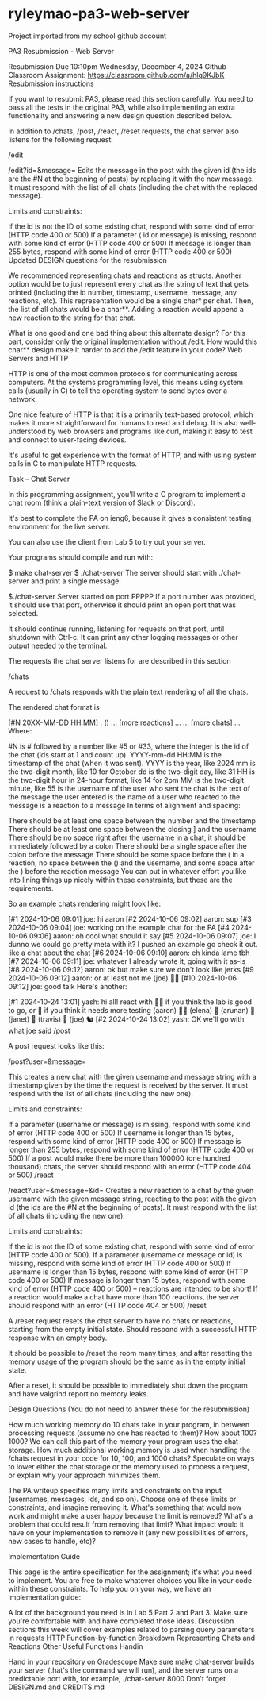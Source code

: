 # ryleymao-pa3-web-server
Project imported from my school github account

PA3 Resubmission - Web Server

Resubmission Due 10:10pm Wednesday, December 4, 2024
Github Classroom Assignment: https://classroom.github.com/a/hlq9KJbK
Resubmission instructions

If you want to resubmit PA3, please read this section carefully. You need to pass all the tests in the original PA3, while also implementing an extra functionality and answering a new design question described below.

In addition to /chats, /post, /react, /reset requests, the chat server also listens for the following request:

/edit

/edit?id=<id>&message=<message>
Edits the message in the post with the given id (the ids are the #N at the beginning of posts) by replacing it with the new message. It must respond with the list of all chats (including the chat with the replaced message).

Limits and constraints:

If the id is not the ID of some existing chat, respond with some kind of error (HTTP code 400 or 500)
If a parameter ( id or message) is missing, respond with some kind of error (HTTP code 400 or 500)
If message is longer than 255 bytes, respond with some kind of error (HTTP code 400 or 500)
Updated DESIGN questions for the resubmission

We recommended representing chats and reactions as structs. Another option would be to just represent every chat as the string of text that gets printed (including the id number, timestamp, username, message, any reactions, etc). This representation would be a single char* per chat. Then, the list of all chats would be a char**. Adding a reaction would append a new reaction to the string for that chat.

What is one good and one bad thing about this alternate design? For this part, consider only the original implementation without /edit.
How would this char** design make it harder to add the /edit feature in your code?
Web Servers and HTTP

HTTP is one of the most common protocols for communicating across computers. At the systems programming level, this means using system calls (usually in C) to tell the operating system to send bytes over a network.

One nice feature of HTTP is that it is a primarily text-based protocol, which makes it more straightforward for humans to read and debug. It is also well-understood by web browsers and programs like curl, making it easy to test and connect to user-facing devices.

It's useful to get experience with the format of HTTP, and with using system calls in C to manipulate HTTP requests.

Task – Chat Server

In this programming assignment, you'll write a C program to implement a chat room (think a plain-text version of Slack or Discord).

It's best to complete the PA on ieng6, because it gives a consistent testing environment for the live server.

You can also use the client from Lab 5 to try out your server.

Your programs should compile and run with:

$ make chat-server
$ ./chat-server <optional port number>
The server should start with ./chat-server and print a single message:

$./chat-server
Server started on port PPPPP
If a port number was provided, it should use that port, otherwise it should print an open port that was selected.

It should continue running, listening for requests on that port, until shutdown with Ctrl-c. It can print any other logging messages or other output needed to the terminal.

The requests the chat server listens for are described in this section

/chats

A request to /chats responds with the plain text rendering of all the chats.

The rendered chat format is

[#N 20XX-MM-DD HH:MM]   <username>: <message>
                    (<rusername>)  <reaction>
                        ... [more reactions] ...
... [more chats] ...
Where:

#N is # followed by a number like #5 or #33, where the integer is the id of the chat (ids start at 1 and count up).
YYYY-mm-dd HH:MM is the timestamp of the chat (when it was sent).
YYYY is the year, like 2024
mm is the two-digit month, like 10 for October
dd is the two-digit day, like 31
HH is the two-digit hour in 24-hour format, like 14 for 2pm
MM is the two-digit minute, like 55
<username> is the username of the user who sent the chat
<message> is the text of the message the user entered
<rusername> is the name of a user who reacted to the message
<reaction> is a reaction to a message
In terms of alignment and spacing:

There should be at least one space between the number and the timestamp
There should be at least one space between the closing ] and the username
There should be no space right after the username in a chat, it should be immediately followed by a colon
There should be a single space after the colon before the message
There should be some space before the ( in a reaction, no space between the () and the username, and some space after the ) before the reaction message
You can put in whatever effort you like into lining things up nicely within these constraints, but these are the requirements.

So an example chats rendering might look like:

[#1 2024-10-06 09:01]         joe: hi aaron
[#2 2024-10-06 09:02]       aaron: sup
[#3 2024-10-06 09:04]         joe: working on the example chat for the PA
[#4 2024-10-06 09:06]       aaron: oh cool what should it say
[#5 2024-10-06 09:07]         joe: I dunno we could go pretty meta with it? I pushed an example go check it out. like a chat about the chat
[#6 2024-10-06 09:10]       aaron: eh kinda lame tbh
[#7 2024-10-06 09:11]         joe: whatever I already wrote it, going with it as-is
[#8 2024-10-06 09:12]       aaron: ok but make sure we don't look like jerks
[#9 2024-10-06 09:12]       aaron: or at least not me
                            (joe)  👍🏻 
[#10 2024-10-06 09:12]         joe: good talk
Here's another:

[#1 2024-10-24 13:01]        yash: hi all! react with 👍🏻 if you think the lab is good to go, or 😬 if you think it needs more testing
                          (aaron)  👍🏻 
                          (elena)  😬 
                         (arunan)  😬 
                          (janet)  😬 
                         (travis)  😬 
                            (joe)  🐿️
[#2 2024-10-24 13:02]        yash: OK we'll go with what joe said
/post

A post request looks like this:

/post?user=<username>&message=<message>

This creates a new chat with the given username and message string with a timestamp given by the time the request is received by the server. It must respond with the list of all chats (including the new one).

Limits and constraints:

If a parameter (username or message) is missing, respond with some kind of error (HTTP code 400 or 500)
If username is longer than 15 bytes, respond with some kind of error (HTTP code 400 or 500)
If message is longer than 255 bytes, respond with some kind of error (HTTP code 400 or 500)
If a post would make there be more than 100000 (one hundred thousand) chats, the server should respond with an error (HTTP code 404 or 500)
/react

/react?user=<username>&message=<reaction>&id=<id>
Creates a new reaction to a chat by the given username with the given message string, reacting to the post with the given id (the ids are the #N at the beginning of posts). It must respond with the list of all chats (including the new one).

Limits and constraints:

If the id is not the ID of some existing chat, respond with some kind of error (HTTP code 400 or 500).
If a parameter (username or message or id) is missing, respond with some kind of error (HTTP code 400 or 500)
If username is longer than 15 bytes, respond with some kind of error (HTTP code 400 or 500)
If message is longer than 15 bytes, respond with some kind of error (HTTP code 400 or 500) – reactions are intended to be short!
If a reaction would make a chat have more than 100 reactions, the server should respond with an error (HTTP code 404 or 500)
/reset

A /reset request resets the chat server to have no chats or reactions, starting from the empty initial state. Should respond with a successful HTTP response with an empty body.

It should be possible to /reset the room many times, and after resetting the memory usage of the program should be the same as in the empty initial state.

After a reset, it should be possible to immediately shut down the program and have valgrind report no memory leaks.

Design Questions (You do not need to answer these for the resubmission)

How much working memory do 10 chats take in your program, in between processing requests (assume no one has reacted to them)? How about 100? 1000? We can call this part of the memory your program uses the chat storage. How much additional working memory is used when handling the /chats request in your code for 10, 100, and 1000 chats? Speculate on ways to lower either the chat storage or the memory used to process a request, or explain why your approach minimizes them.

The PA writeup specifies many limits and constraints on the input (usernames, messages, ids, and so on). Choose one of these limits or constraints, and imagine removing it. What's something that would now work and might make a user happy because the limit is removed? What's a problem that could result from removing that limit? What impact would it have on your implementation to remove it (any new possibilities of errors, new cases to handle, etc)?

Implementation Guide

This page is the entire specification for the assignment; it's what you need to implement. You are free to make whatever choices you like in your code within these constraints. To help you on your way, we have an implementation guide:

A lot of the background you need is in Lab 5 Part 2 and Part 3. Make sure you're comfortable with and have completed those ideas.
Discussion sections this week will cover examples related to parsing query parameters in requests
HTTP
Function-by-function Breakdown
Representing Chats and Reactions
Other Useful Functions
Handin

Hand in your repository on Gradescope
Make sure make chat-server builds your server (that's the command we will run), and the server runs on a predictable port with, for example, ./chat-server 8000
Don't forget DESIGN.md and CREDITS.md
